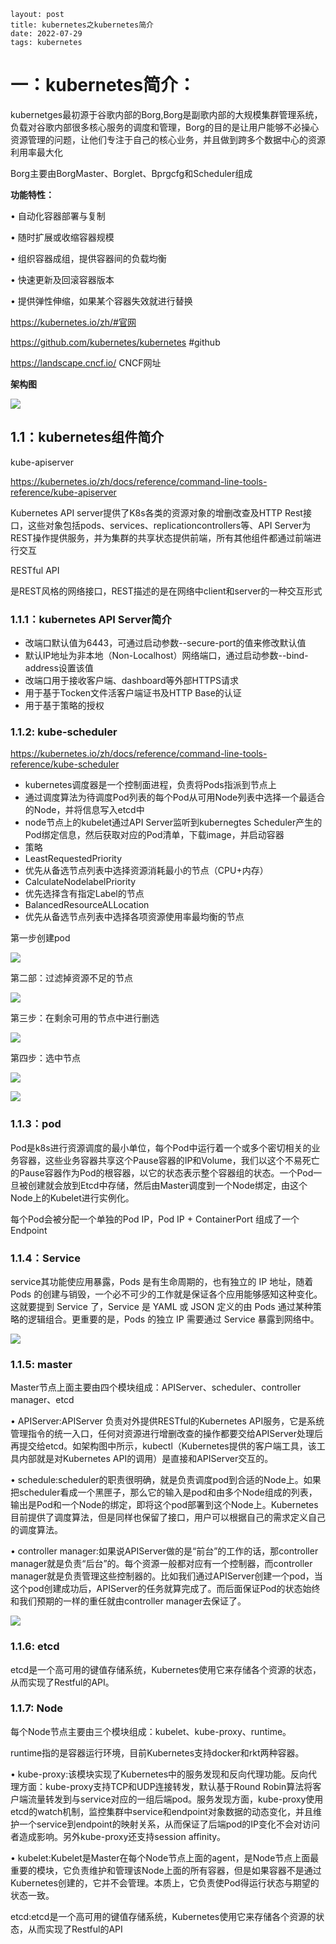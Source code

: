```
layout: post
title: kubernetes之kubernetes简介
date: 2022-07-29
tags: kubernetes
```

# 一：kubernetes简介：

kubernetges最初源于谷歌内部的Borg,Borg是副歌内部的大规模集群管理系统，负载对谷歌内部很多核心服务的调度和管理，Borg的目的是让用户能够不必操心资源管理的问题，让他们专注于自己的核心业务，并且做到跨多个数据中心的资源利用率最大化

Borg主要由BorgMaster、Borglet、Bprgcfg和Scheduler组成

**功能特性：**

• 自动化容器部署与复制

• 随时扩展或收缩容器规模

• 组织容器成组，提供容器间的负载均衡

• 快速更新及回滚容器版本

• 提供弹性伸缩，如果某个容器失效就进行替换

https://kubernetes.io/zh/#官网

https://github.com/kubernetes/kubernetes #github

https://landscape.cncf.io/   CNCF网址

**架构图**

![](/images/posts/02_k8s/02/1.png)

## 1.1：kubernetes组件简介

kube-apiserver

https://kubernetes.io/zh/docs/reference/command-line-tools-reference/kube-apiserver

Kubernetes API server提供了K8s各类的资源对象的增删改查及HTTP Rest接口，这些对象包括pods、services、replicationcontrollers等、API Server为REST操作提供服务，并为集群的共享状态提供前端，所有其他组件都通过前端进行交互

RESTful API

是REST风格的网络接口，REST描述的是在网络中client和server的一种交互形式

### 1.1.1：kubernetes API Server简介

* 改端口默认值为6443，可通过启动参数--secure-port的值来修改默认值
* 默认IP地址为非本地（Non-Localhost）网络端口，通过启动参数--bind-address设置该值
* 改端口用于接收客户端、dashboard等外部HTTPS请求
* 用于基于Tocken文件活客户端证书及HTTP Base的认证
* 用于基于策略的授权

### 1.1.2: kube-scheduler

https://kubernetes.io/zh/docs/reference/command-line-tools-reference/kube-scheduler

* kubernetes调度器是一个控制面进程，负责将Pods指派到节点上
* 通过调度算法为待调度Pod列表的每个Pod从可用Node列表中选择一个最适合的Node，并将信息写入etcd中
* node节点上的kubelet通过API Server监听到kubernegtes Scheduler产生的Pod绑定信息，然后获取对应的Pod清单，下载image，并启动容器
* 策略
* LeastRequestedPriority
* 优先从备选节点列表中选择资源消耗最小的节点（CPU+内存）
* CalculateNodelabelPriority
* 优先选择含有指定Label的节点
* BalancedResourceALLocation
* 优先从备选节点列表中选择各项资源使用率最均衡的节点

第一步创建pod

![](/images/posts/02_k8s/02/4.png)

第二部：过滤掉资源不足的节点

![](/images/posts/02_k8s/02/5.png)

第三步：在剩余可用的节点中进行删选

![](/images/posts/02_k8s/02/6.png)

第四步：选中节点

![](/images/posts/02_k8s/02/7.png)



![](/images/posts/02_k8s/02/8.png)

### 1.1.3：pod

Pod是k8s进行资源调度的最小单位，每个Pod中运行着一个或多个密切相关的业务容器，这些业务容器共享这个Pause容器的IP和Volume，我们以这个不易死亡的Pause容器作为Pod的根容器，以它的状态表示整个容器组的状态。一个Pod一旦被创建就会放到Etcd中存储，然后由Master调度到一个Node绑定，由这个Node上的Kubelet进行实例化。

每个Pod会被分配一个单独的Pod IP，Pod IP + ContainerPort 组成了一个Endpoint



### 1.1.4：Service

service其功能使应用暴露，Pods 是有生命周期的，也有独立的 IP 地址，随着 Pods 的创建与销毁，一个必不可少的工作就是保证各个应用能够感知这种变化。这就要提到 Service 了，Service 是 YAML 或 JSON 定义的由 Pods 通过某种策略的逻辑组合。更重要的是，Pods 的独立 IP 需要通过 Service 暴露到网络中。

![](/images/posts/02_k8s/02/2.png)

### 1.1.5: master

Master节点上面主要由四个模块组成：APIServer、scheduler、controller manager、etcd

• APIServer:APIServer 负责对外提供RESTful的Kubernetes API服务，它是系统管理指令的统一入口，任何对资源进行增删改查的操作都要交给APIServer处理后再提交给etcd。如架构图中所示，kubectl（Kubernetes提供的客户端工具，该工具内部就是对Kubernetes API的调用）是直接和APIServer交互的。

• schedule:scheduler的职责很明确，就是负责调度pod到合适的Node上。如果把scheduler看成一个黑匣子，那么它的输入是pod和由多个Node组成的列表，输出是Pod和一个Node的绑定，即将这个pod部署到这个Node上。Kubernetes目前提供了调度算法，但是同样也保留了接口，用户可以根据自己的需求定义自己的调度算法。

• controller manager:如果说APIServer做的是“前台”的工作的话，那controller manager就是负责“后台”的。每个资源一般都对应有一个控制器，而controller manager就是负责管理这些控制器的。比如我们通过APIServer创建一个pod，当这个pod创建成功后，APIServer的任务就算完成了。而后面保证Pod的状态始终和我们预期的一样的重任就由controller manager去保证了。

![](/images/posts/02_k8s/02/3.png)



### 1.1.6: etcd

etcd是一个高可用的键值存储系统，Kubernetes使用它来存储各个资源的状态，从而实现了Restful的API。

### 1.1.7: Node

每个Node节点主要由三个模块组成：kubelet、kube-proxy、runtime。

runtime指的是容器运行环境，目前Kubernetes支持docker和rkt两种容器。

• kube-proxy:该模块实现了Kubernetes中的服务发现和反向代理功能。反向代理方面：kube-proxy支持TCP和UDP连接转发，默认基于Round Robin算法将客户端流量转发到与service对应的一组后端pod。服务发现方面，kube-proxy使用etcd的watch机制，监控集群中service和endpoint对象数据的动态变化，并且维护一个service到endpoint的映射关系，从而保证了后端pod的IP变化不会对访问者造成影响。另外kube-proxy还支持session affinity。

• kubelet:Kubelet是Master在每个Node节点上面的agent，是Node节点上面最重要的模块，它负责维护和管理该Node上面的所有容器，但是如果容器不是通过Kubernetes创建的，它并不会管理。本质上，它负责使Pod得运行状态与期望的状态一致。

etcd:etcd是一个高可用的键值存储系统，Kubernetes使用它来存储各个资源的状态，从而实现了Restful的API